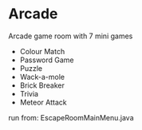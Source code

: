 # Arcade
Arcade game room with 7 mini games
- Colour Match
- Password Game
- Puzzle
- Wack-a-mole
- Brick Breaker
- Trivia
- Meteor Attack

run from:
EscapeRoomMainMenu.java

